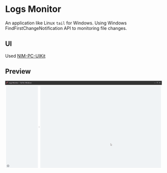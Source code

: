 # Logs Monitor

  An application like Linux `tail` for Windows. Using Windows FindFirstChangeNotification API to monitoring file changes.
  
## UI

  Used [NIM-PC-UIKit](https://github.com/netease-im/NIM_PC_UIKit)
  
## Preview

  ![Preview](example.gif)
